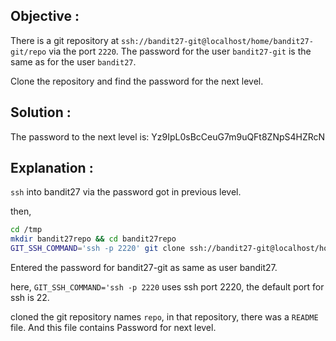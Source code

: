 
## Objective : 
There is a git repository at `ssh://bandit27-git@localhost/home/bandit27-git/repo` via the port `2220`. The password for the user `bandit27-git` is the same as for the user `bandit27`.

Clone the repository and find the password for the next level.

## Solution : 
The password to the next level is: Yz9IpL0sBcCeuG7m9uQFt8ZNpS4HZRcN 

## Explanation : 
`ssh`  into bandit27 via the password got in previous level. 

then, 
```bash
cd /tmp
mkdir bandit27repo && cd bandit27repo
GIT_SSH_COMMAND='ssh -p 2220' git clone ssh://bandit27-git@localhost/home/bandit27-git/repo
```
Entered the password for bandit27-git as same as user  bandit27. 

here, `GIT_SSH_COMMAND='ssh -p 2220` uses ssh port 2220, the default port for ssh is 22. 

cloned the git repository names `repo`, in that repository, there was a `README` file. And this file contains Password for next level. 